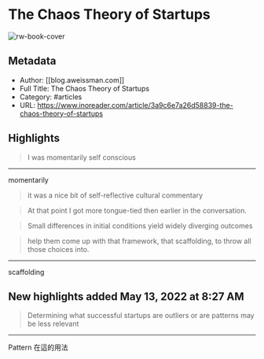# The Chaos Theory of Startups

![rw-book-cover](https://readwise-assets.s3.amazonaws.com/static/images/article4.6bc1851654a0.png)

## Metadata
- Author: [[blog.aweissman.com]]
- Full Title: The Chaos Theory of Startups
- Category: #articles
- URL: https://www.inoreader.com/article/3a9c6e7a26d58839-the-chaos-theory-of-startups

## Highlights
> I was momentarily self conscious

---

momentarily



> it was a nice bit of self-reflective cultural commentary



> At that point I got more tongue-tied then earlier in the conversation.



> Small differences in initial conditions yield widely diverging outcomes



> help them come up with that framework, that scaffolding, to throw all those choices into.

---

scaffolding



## New highlights added May 13, 2022 at 8:27 AM
> Determining what successful startups are outliers or are patterns may be less relevant

---

Pattern 在這的用法



